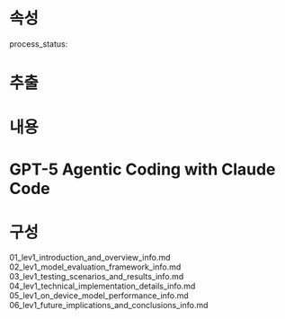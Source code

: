# 속성
process_status:

# 추출



# 내용
# GPT-5 Agentic Coding with Claude Code

# 구성
01_lev1_introduction_and_overview_info.md
02_lev1_model_evaluation_framework_info.md
03_lev1_testing_scenarios_and_results_info.md
04_lev1_technical_implementation_details_info.md
05_lev1_on_device_model_performance_info.md
06_lev1_future_implications_and_conclusions_info.md